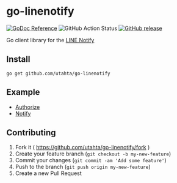 # go-linenotify

[![GoDoc Reference](https://godoc.org/github.com/utahta/go-linenotify?status.svg)](http://godoc.org/github.com/utahta/go-linenotify)
![GitHub Action Status](https://github.com/utahta/go-linenotify/actions/workflows/ci.yaml/badge.svg)
[![GitHub release](https://img.shields.io/github/release/utahta/go-linenotify.svg)](https://github.com/utahta/go-linenotify/releases)

Go client library for the [LINE Notify](https://notify-bot.line.me/doc/)

## Install

```
go get github.com/utahta/go-linenotify
```

## Example

- [Authorize](_example/auth/main.go)
- [Notify](_example/notify/main.go)

## Contributing

1. Fork it ( https://github.com/utahta/go-linenotify/fork )
2. Create your feature branch (`git checkout -b my-new-feature`)
3. Commit your changes (`git commit -am 'Add some feature'`)
4. Push to the branch (`git push origin my-new-feature`)
5. Create a new Pull Request
